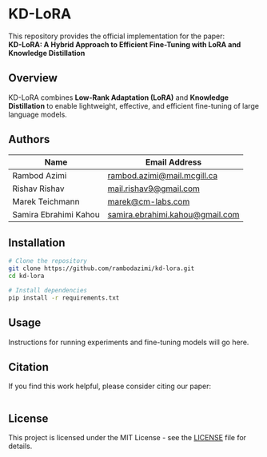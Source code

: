 # KD-LoRA

This repository provides the official implementation for the paper:  
**KD-LoRA: A Hybrid Approach to Efficient Fine-Tuning with LoRA and Knowledge Distillation**

## Overview  
KD-LoRA combines **Low-Rank Adaptation (LoRA)** and **Knowledge Distillation** to enable lightweight, effective, and efficient fine-tuning of large language models.

## Authors  

| Name            | Email Address              |
|-----------------|----------------------------|
| Rambod Azimi    | rambod.azimi@mail.mcgill.ca     |
| Rishav Rishav   | mail.rishav9@gmail.com     |
| Marek Teichmann   | marek@cm-labs.com     |
| Samira Ebrahimi Kahou  | samira.ebrahimi.kahou@gmail.com     |


## Installation  
```bash
# Clone the repository
git clone https://github.com/rambodazimi/kd-lora.git
cd kd-lora

# Install dependencies
pip install -r requirements.txt
```

## Usage  
Instructions for running experiments and fine-tuning models will go here.

## Citation  
If you find this work helpful, please consider citing our paper:
```bibtex
```

## License  
This project is licensed under the MIT License - see the [LICENSE](LICENSE) file for details.
